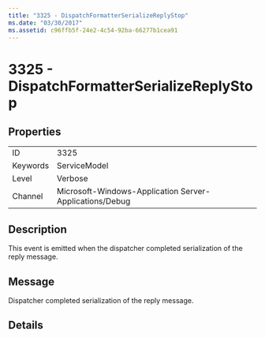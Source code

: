 ```yaml
---
title: "3325 - DispatchFormatterSerializeReplyStop"
ms.date: "03/30/2017"
ms.assetid: c96ffb5f-24e2-4c54-92ba-66277b1cea91
---
```

# 3325 - DispatchFormatterSerializeReplyStop
## Properties  


|||  
|-|-|  
|ID|3325|  
|Keywords|ServiceModel|  
|Level|Verbose|  
|Channel|Microsoft-Windows-Application Server-Applications/Debug|  

## Description  
 This event is emitted when the dispatcher completed serialization of the reply message.  

## Message  
 Dispatcher completed serialization of the reply message.  

## Details
